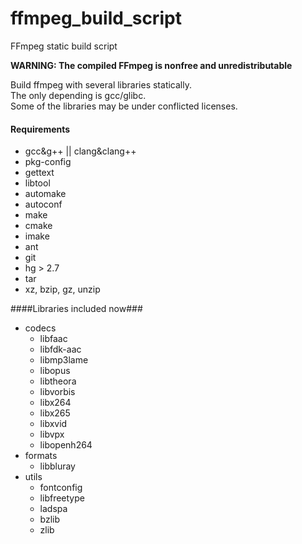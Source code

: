 # ffmpeg_build_script
FFmpeg static build script

**WARNING: The compiled FFmpeg is nonfree and unredistributable**

Build ffmpeg with several libraries statically.  
The only depending is gcc/glibc.  
Some of the libraries may be under conflicted licenses.

#### Requirements ####
*	gcc&g++ || clang&clang++
*	pkg-config
*	gettext
*	libtool
*	automake
*	autoconf
*	make
*	cmake
*	imake
*	ant
*	git
*	hg > 2.7
*	tar
*	xz, bzip, gz, unzip

####Libraries included now###
-	codecs
	*	libfaac
	*	libfdk-aac
	*	libmp3lame
	*	libopus
	*	libtheora
	*	libvorbis
	*	libx264
	*	libx265
	*	libxvid
	*	libvpx
	*	libopenh264
-	formats
	*	libbluray
-	utils
	*	fontconfig
	*	libfreetype
	*	ladspa
	*	bzlib
	*	zlib
